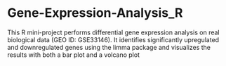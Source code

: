 # Gene-Expression-Analysis_R
This R mini-project performs differential gene expression analysis on real biological data (GEO ID: GSE33146). It identifies significantly upregulated and downregulated genes using the limma package and visualizes the results with both a bar plot and a volcano plot
